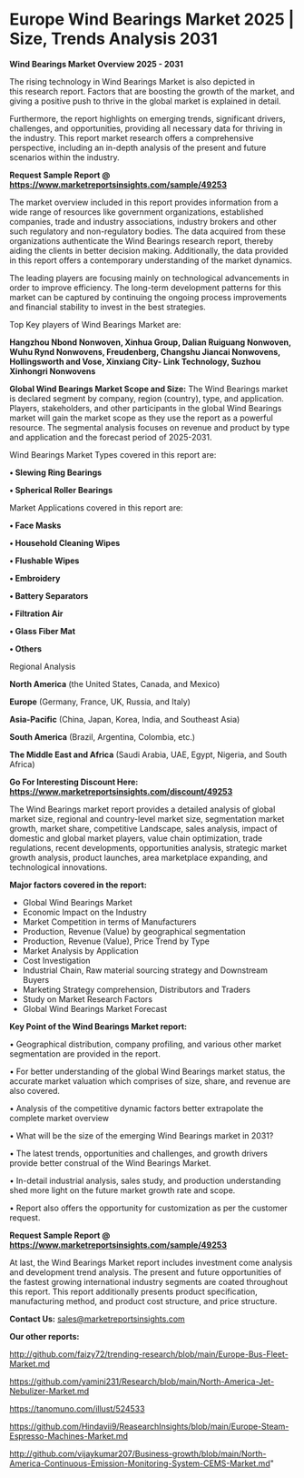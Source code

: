 # Europe Wind Bearings Market 2025 | Size, Trends Analysis 2031

<Strong> Wind Bearings Market Overview 2025 - 2031</strong>

The rising technology in Wind Bearings Market is also depicted in this research report. Factors that are boosting the growth of the market, and giving a positive push to thrive in the global market is explained in detail.

Furthermore, the report highlights on emerging trends, significant drivers, challenges, and opportunities, providing all necessary data for thriving in the industry. This report market research offers a comprehensive perspective, including an in-depth analysis of the present and future scenarios within the industry.

<strong>Request Sample Report @ <a href=https://www.marketreportsinsights.com/sample/49253>https://www.marketreportsinsights.com/sample/49253</a></strong>

The market overview included in this report provides information from a wide range of resources like government organizations, established companies, trade and industry associations, industry brokers and other such regulatory and non-regulatory bodies. The data acquired from these organizations authenticate the Wind Bearings research report, thereby aiding the clients in better decision making. Additionally, the data provided in this report offers a contemporary understanding of the market dynamics.

The leading players are focusing mainly on technological advancements in order to improve efficiency. The long-term development patterns for this market can be captured by continuing the ongoing process improvements and financial stability to invest in the best strategies.

Top Key players of Wind Bearings Market are:

<strong>Hangzhou Nbond Nonwoven, Xinhua Group, Dalian Ruiguang Nonwoven, Wuhu Rynd Nonwovens, Freudenberg, Changshu Jiancai Nonwovens, Hollingsworth and Vose, Xinxiang City- Link Technology, Suzhou Xinhongri Nonwovens</strong>

<strong><b>Global Wind Bearings Market Scope and Size:</b></strong>
The Wind Bearings market is declared segment by company, region (country), type, and application. Players, stakeholders, and other participants in the global Wind Bearings market will gain the market scope as they use the report as a powerful resource. The segmental analysis focuses on revenue and product by type and application and the forecast period of 2025-2031.

Wind Bearings Market Types covered in this report are:

<strong>•  Slewing Ring Bearings

•  Spherical Roller Bearings</strong>

Market Applications covered in this report are:

<strong>•  Face Masks

•  Household Cleaning Wipes

•  Flushable Wipes

•  Embroidery

•  Battery Separators

•  Filtration Air

•  Glass Fiber Mat

•  Others</strong> 

Regional Analysis

<strong>North America</strong> (the United States, Canada, and Mexico)

<strong>Europe</strong> (Germany, France, UK, Russia, and Italy)

<strong>Asia-Pacific</strong> (China, Japan, Korea, India, and Southeast Asia)

<strong>South America</strong> (Brazil, Argentina, Colombia, etc.)

<strong>The Middle East and Africa</strong> (Saudi Arabia, UAE, Egypt, Nigeria, and South Africa)

<strong>Go For Interesting Discount Here: <a href=https://www.marketreportsinsights.com/discount/49253>https://www.marketreportsinsights.com/discount/49253</a></strong>

The Wind Bearings market report provides a detailed analysis of global market size, regional and country-level market size, segmentation market growth, market share, competitive Landscape, sales analysis, impact of domestic and global market players, value chain optimization, trade regulations, recent developments, opportunities analysis, strategic market growth analysis, product launches, area marketplace expanding, and technological innovations.

<strong><b>Major factors covered in the report:</b></strong>
<ul>
  <li>Global Wind Bearings Market </li>
  <li>Economic Impact on the Industry</li>
  <li>Market Competition in terms of Manufacturers</li>
  <li>Production, Revenue (Value) by geographical segmentation</li>
  <li>Production, Revenue (Value), Price Trend by Type</li>
  <li>Market Analysis by Application</li>
  <li>Cost Investigation</li>
  <li>Industrial Chain, Raw material sourcing strategy and Downstream Buyers</li>
  <li>Marketing Strategy comprehension, Distributors and Traders</li>
  <li>Study on Market Research Factors</li>
  <li>Global Wind Bearings Market Forecast</li>
</ul>

<strong><b>Key Point of the Wind Bearings Market report:</b></strong>

• Geographical distribution, company profiling, and various other market segmentation are provided in the report.

• For better understanding of the global Wind Bearings market status, the accurate market valuation which comprises of size, share, and revenue are also covered.

• Analysis of the competitive dynamic factors better extrapolate the complete market overview

• What will be the size of the emerging Wind Bearings market in 2031?

• The latest trends, opportunities and challenges, and growth drivers provide better construal of the Wind Bearings Market.

• In-detail industrial analysis, sales study, and production understanding shed more light on the future market growth rate and scope.

• Report also offers the opportunity for customization as per the customer request.

<strong>Request Sample Report @ <a href=https://www.marketreportsinsights.com/sample/49253>https://www.marketreportsinsights.com/sample/49253</a></strong>

At last, the Wind Bearings Market report includes investment come analysis and development trend analysis. The present and future opportunities of the fastest growing international industry segments are coated throughout this report. This report additionally presents product specification, manufacturing method, and product cost structure, and price structure.

<strong>Contact Us:</strong>
sales@marketreportsinsights.com

<strong>Our other reports:</strong>

<a href=http://github.com/faizy72/trending-research/blob/main/Europe-Bus-Fleet-Market.md>http://github.com/faizy72/trending-research/blob/main/Europe-Bus-Fleet-Market.md</a>

<a href=https://github.com/yamini231/Research/blob/main/North-America-Jet-Nebulizer-Market.md>https://github.com/yamini231/Research/blob/main/North-America-Jet-Nebulizer-Market.md</a>

<a href=https://tanomuno.com/illust/524533>https://tanomuno.com/illust/524533</a>

<a href=https://github.com/Hindavii9/ReasearchInsights/blob/main/Europe-Steam-Espresso-Machines-Market.md>https://github.com/Hindavii9/ReasearchInsights/blob/main/Europe-Steam-Espresso-Machines-Market.md</a>

<a href=http://github.com/vijaykumar207/Business-growth/blob/main/North-America-Continuous-Emission-Monitoring-System-CEMS-Market.md>http://github.com/vijaykumar207/Business-growth/blob/main/North-America-Continuous-Emission-Monitoring-System-CEMS-Market.md</a>"
